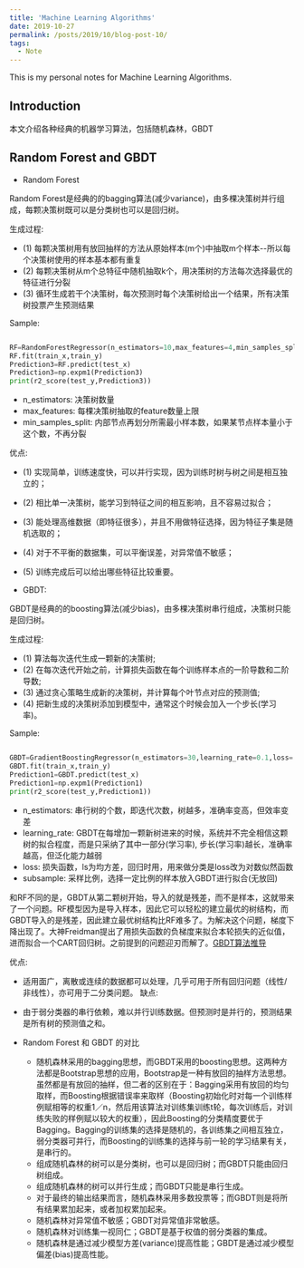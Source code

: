 ```yaml
---
title: 'Machine Learning Algorithms'
date: 2019-10-27
permalink: /posts/2019/10/blog-post-10/
tags:
  - Note
---
```


This is my personal notes for Machine Learning Algorithms.


Introduction
------
本文介绍各种经典的机器学习算法，包括随机森林，GBDT


Random Forest and GBDT
------
* Random Forest

Random Forest是经典的的bagging算法(减少variance)，由多棵决策树并行组成，每颗决策树既可以是分类树也可以是回归树。

生成过程:
  * (1) 每颗决策树用有放回抽样的方法从原始样本(m个)中抽取m个样本--所以每个决策树使用的样本基本都有重复
  * (2) 每颗决策树从m个总特征中随机抽取k个，用决策树的方法每次选择最优的特征进行分裂
  * (3) 循环生成若干个决策树，每次预测时每个决策树给出一个结果，所有决策树投票产生预测结果

Sample:

```python

RF=RandomForestRegressor(n_estimators=10,max_features=4,min_samples_split=30)
RF.fit(train_x,train_y)
Prediction3=RF.predict(test_x)
Prediction3=np.expm1(Prediction3)
print(r2_score(test_y,Prediction3))

```

  * n_estimators: 决策树数量  
  * max_features: 每棵决策树抽取的feature数量上限  
  * min_samples_split: 内部节点再划分所需最小样本数，如果某节点样本量小于这个数，不再分裂  

优点:
  * (1) 实现简单，训练速度快，可以并行实现，因为训练时树与树之间是相互独立的；
  * (2) 相比单一决策树，能学习到特征之间的相互影响，且不容易过拟合；
  * (3) 能处理高维数据（即特征很多），并且不用做特征选择，因为特征子集是随机选取的；
  * (4) 对于不平衡的数据集，可以平衡误差，对异常值不敏感；
  * (5) 训练完成后可以给出哪些特征比较重要。


* GBDT:

GBDT是经典的的boosting算法(减少bias)，由多棵决策树串行组成，决策树只能是回归树。

生成过程:
  * (1) 算法每次迭代生成一颗新的决策树;
  * (2) 在每次迭代开始之前，计算损失函数在每个训练样本点的一阶导数和二阶导数;
  * (3) 通过贪心策略生成新的决策树，并计算每个叶节点对应的预测值;
  * (4) 把新生成的决策树添加到模型中，通常这个时候会加入一个步长(学习率)。

Sample:

```python

GBDT=GradientBoostingRegressor(n_estimators=30,learning_rate=0.1,loss='ls',subsample=1.0)
GBDT.fit(train_x,train_y)
Prediction1=GBDT.predict(test_x)
Prediction1=np.expm1(Prediction1)
print(r2_score(test_y,Prediction1))

```

  * n_estimators: 串行树的个数，即迭代次数，树越多，准确率变高，但效率变差
  * learning_rate: GBDT在每增加一颗新树进来的时候，系统并不完全相信这颗树的拟合程度，而是只采纳了其中一部分(学习率), 步长(学习率)越长，准确率越高，但泛化能力越弱
  * loss: 损失函数，ls为均方差，回归时用，用来做分类是loss改为对数似然函数
  * subsample: 采样比例，选择一定比例的样本放入GBDT进行拟合(无放回)

和RF不同的是，GBDT从第二颗树开始，导入的就是残差，而不是样本，这就带来了一个问题。RF模型因为是导入样本，因此它可以轻松的建立最优的树结构，而GBDT导入的是残差，因此建立最优树结构比RF难多了。为解决这个问题，梯度下降出现了。大神Freidman提出了用损失函数的负梯度来拟合本轮损失的近似值，进而拟合一个CART回归树。之前提到的问题迎刃而解了。[GBDT算法推导](https://www.zybuluo.com/yxd/note/611571) 

优点:
  * 适用面广，离散或连续的数据都可以处理，几乎可用于所有回归问题（线性/非线性），亦可用于二分类问题。
缺点:
  * 由于弱分类器的串行依赖，难以并行训练数据。但预测时是并行的，预测结果是所有树的预测值之和。


* Random Forest 和 GBDT 的对比

  * 随机森林采用的bagging思想，而GBDT采用的boosting思想。这两种方法都是Bootstrap思想的应用，Bootstrap是一种有放回的抽样方法思想。虽然都是有放回的抽样，但二者的区别在于：Bagging采用有放回的均匀取样，而Boosting根据错误率来取样（Boosting初始化时对每一个训练样例赋相等的权重1／n，然后用该算法对训练集训练t轮，每次训练后，对训练失败的样例赋以较大的权重），因此Boosting的分类精度要优于Bagging。Bagging的训练集的选择是随机的，各训练集之间相互独立，弱分类器可并行，而Boosting的训练集的选择与前一轮的学习结果有关，是串行的。
  * 组成随机森林的树可以是分类树，也可以是回归树；而GBDT只能由回归树组成。
  * 组成随机森林的树可以并行生成；而GBDT只能是串行生成。
  * 对于最终的输出结果而言，随机森林采用多数投票等；而GBDT则是将所有结果累加起来，或者加权累加起来。
  * 随机森林对异常值不敏感；GBDT对异常值非常敏感。
  * 随机森林对训练集一视同仁；GBDT是基于权值的弱分类器的集成。
  * 随机森林是通过减少模型方差(variance)提高性能；GBDT是通过减少模型偏差(bias)提高性能。